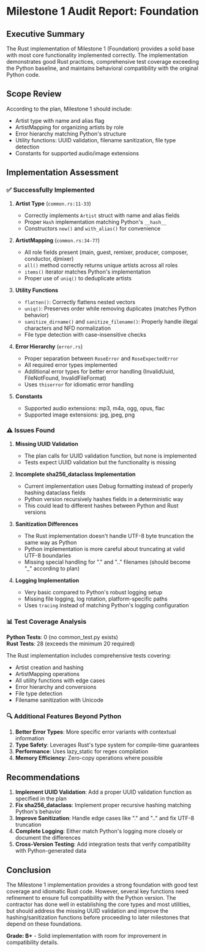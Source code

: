 # Milestone 1 Audit Report: Foundation

## Executive Summary

The Rust implementation of Milestone 1 (Foundation) provides a solid base with most core functionality implemented correctly. The implementation demonstrates good Rust practices, comprehensive test coverage exceeding the Python baseline, and maintains behavioral compatibility with the original Python code.

## Scope Review

According to the plan, Milestone 1 should include:
- Artist type with name and alias flag
- ArtistMapping for organizing artists by role
- Error hierarchy matching Python's structure
- Utility functions: UUID validation, filename sanitization, file type detection
- Constants for supported audio/image extensions

## Implementation Assessment

### ✅ Successfully Implemented

1. **Artist Type** (`common.rs:11-33`)
   - Correctly implements `Artist` struct with name and alias fields
   - Proper `Hash` implementation matching Python's `__hash__`
   - Constructors `new()` and `with_alias()` for convenience

2. **ArtistMapping** (`common.rs:34-77`)
   - All role fields present (main, guest, remixer, producer, composer, conductor, djmixer)
   - `all()` method correctly returns unique artists across all roles
   - `items()` iterator matches Python's implementation
   - Proper use of `uniq()` to deduplicate artists

3. **Utility Functions**
   - `flatten()`: Correctly flattens nested vectors
   - `uniq()`: Preserves order while removing duplicates (matches Python behavior)
   - `sanitize_dirname()` and `sanitize_filename()`: Properly handle illegal characters and NFD normalization
   - File type detection with case-insensitive checks

4. **Error Hierarchy** (`error.rs`)
   - Proper separation between `RoseError` and `RoseExpectedError`
   - All required error types implemented
   - Additional error types for better error handling (InvalidUuid, FileNotFound, InvalidFileFormat)
   - Uses `thiserror` for idiomatic error handling

5. **Constants**
   - Supported audio extensions: mp3, m4a, ogg, opus, flac
   - Supported image extensions: jpg, jpeg, png

### ⚠️ Issues Found

1. **Missing UUID Validation**
   - The plan calls for UUID validation function, but none is implemented
   - Tests expect UUID validation but the functionality is missing

2. **Incomplete sha256_dataclass Implementation**
   - Current implementation uses Debug formatting instead of properly hashing dataclass fields
   - Python version recursively hashes fields in a deterministic way
   - This could lead to different hashes between Python and Rust versions

3. **Sanitization Differences**
   - The Rust implementation doesn't handle UTF-8 byte truncation the same way as Python
   - Python implementation is more careful about truncating at valid UTF-8 boundaries
   - Missing special handling for "." and ".." filenames (should become "_" according to plan)

4. **Logging Implementation**
   - Very basic compared to Python's robust logging setup
   - Missing file logging, log rotation, platform-specific paths
   - Uses `tracing` instead of matching Python's logging configuration

### 📊 Test Coverage Analysis

**Python Tests**: 0 (no common_test.py exists)  
**Rust Tests**: 28 (exceeds the minimum 20 required)

The Rust implementation includes comprehensive tests covering:
- Artist creation and hashing
- ArtistMapping operations
- All utility functions with edge cases
- Error hierarchy and conversions
- File type detection
- Filename sanitization with Unicode

### 🔍 Additional Features Beyond Python

1. **Better Error Types**: More specific error variants with contextual information
2. **Type Safety**: Leverages Rust's type system for compile-time guarantees
3. **Performance**: Uses lazy_static for regex compilation
4. **Memory Efficiency**: Zero-copy operations where possible

## Recommendations

1. **Implement UUID Validation**: Add a proper UUID validation function as specified in the plan
2. **Fix sha256_dataclass**: Implement proper recursive hashing matching Python's behavior
3. **Improve Sanitization**: Handle edge cases like "." and ".." and fix UTF-8 truncation
4. **Complete Logging**: Either match Python's logging more closely or document the differences
5. **Cross-Version Testing**: Add integration tests that verify compatibility with Python-generated data

## Conclusion

The Milestone 1 implementation provides a strong foundation with good test coverage and idiomatic Rust code. However, several key functions need refinement to ensure full compatibility with the Python version. The contractor has done well in establishing the core types and most utilities, but should address the missing UUID validation and improve the hashing/sanitization functions before proceeding to later milestones that depend on these foundations.

**Grade: B+** - Solid implementation with room for improvement in compatibility details.
